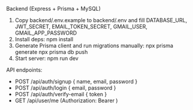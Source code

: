 Backend (Express + Prisma + MySQL)

1. Copy backend/.env.example to backend/.env and fill DATABASE_URL, JWT_SECRET, EMAIL_TOKEN_SECRET, GMAIL_USER, GMAIL_APP_PASSWORD
2. Install deps: npm install
3. Generate Prisma client and run migrations manually:
   npx prisma generate
   npx prisma db push
4. Start server: npm run dev

API endpoints:
- POST /api/auth/signup { name, email, password }
- POST /api/auth/login { email, password }
- POST /api/auth/verify-email { token }
- GET /api/user/me (Authorization: Bearer <token>)

